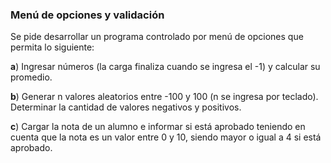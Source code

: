 ### Menú de opciones y validación

Se pide desarrollar un programa controlado por menú de opciones que permita lo siguiente:

**a**) Ingresar números (la carga finaliza cuando se ingresa el -1) y calcular su promedio.

**b**) Generar n valores aleatorios entre -100 y 100 (n se ingresa por teclado). Determinar la cantidad de valores 
  negativos y positivos.

**c**) Cargar la nota de un alumno e informar si está aprobado teniendo en cuenta que la nota es un valor entre 0 y 10, 
  siendo mayor o igual a 4 si está aprobado.